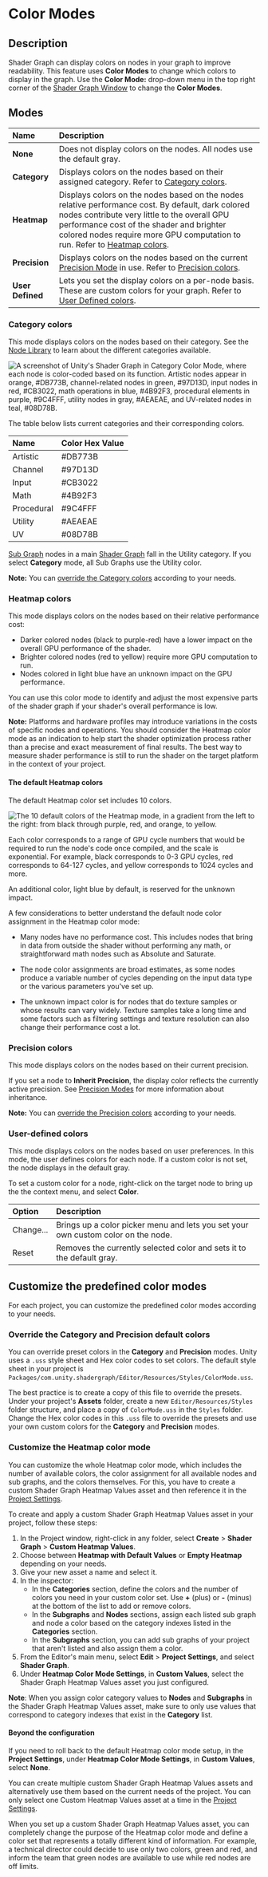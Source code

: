 # Color Modes

## Description

Shader Graph can display colors on nodes in your graph to improve readability. This feature uses **Color Modes** to change which colors to display in the graph. Use the **Color Mode:** drop-down menu in the top right corner of the [Shader Graph Window](Shader-Graph-Window.md) to change the **Color Modes**.

## Modes

| Name         | Description |
|:-------------|:------------|
| **None**         | Does not display colors on the nodes. All nodes use the default gray. |
| **Category**     | Displays colors on the nodes based on their assigned category. Refer to [Category colors](#category-colors). |
| **Heatmap**      | Displays colors on the nodes based on the nodes relative performance cost. By default, dark colored nodes contribute very little to the overall GPU performance cost of the shader and brighter colored nodes require more GPU computation to run. Refer to [Heatmap colors](#heatmap-colors). |
| **Precision**    | Displays colors on the nodes based on the current [Precision Mode](Precision-Modes.md) in use. Refer to [Precision colors](#precision-colors). |
| **User Defined** | Lets you set the display colors on a per-node basis. These are custom colors for your graph. Refer to [User Defined colors](#user-defined-colors). |

### Category colors

This mode displays colors on the nodes based on their category. See the [Node Library](Node-Library.md) to learn about the different categories available.

![A screenshot of Unity's Shader Graph in Category Color Mode, where each node is color-coded based on its function. Artistic nodes appear in orange, #DB773B, channel-related nodes in green, #97D13D, input nodes in red, #CB3022, math operations in blue, #4B92F3, procedural elements in purple, #9C4FFF, utility nodes in gray, #AEAEAE, and UV-related nodes in teal, #08D78B.](images/Color-Mode-Category.png)

The table below lists current categories and their corresponding colors.

| Name       | Color Hex Value |
|:-----------|:----------------|
| Artistic   | #DB773B         |
| Channel    | #97D13D         |
| Input      | #CB3022         |
| Math       | #4B92F3         |
| Procedural | #9C4FFF         |
| Utility    | #AEAEAE         |
| UV         | #08D78B         |

[Sub Graph](Sub-Graph.md) nodes in a main [Shader Graph](index.md) fall in the Utility category. If you select **Category** mode, all Sub Graphs use the Utility color.

**Note:** You can [override the Category colors](#override-category-and-precision-default-colors) according to your needs.

### Heatmap colors

This mode displays colors on the nodes based on their relative performance cost:
* Darker colored nodes (black to purple-red) have a lower impact on the overall GPU performance of the shader.
* Brighter colored nodes (red to yellow) require more GPU computation to run.
* Nodes colored in light blue have an unknown impact on the GPU performance.

You can use this color mode to identify and adjust the most expensive parts of the shader graph if your shader's overall performance is low.

**Note:** Platforms and hardware profiles may introduce variations in the costs of specific nodes and operations. You should consider the Heatmap color mode as an indication to help start the shader optimization process rather than a precise and exact measurement of final results. The best way to measure shader performance is still to run the shader on the target platform in the context of your project.

#### The default Heatmap colors

The default Heatmap color set includes 10 colors.

![The 10 default colors of the Heatmap mode, in a gradient from the left to the right: from black through purple, red, and orange, to yellow.](images/HeatMapGradient.png)

Each color corresponds to a range of GPU cycle numbers that would be required to run the node's code once compiled, and the scale is exponential. For example, black corresponds to 0-3 GPU cycles, red corresponds to 64-127 cycles, and yellow corresponds to 1024 cycles and more.

An additional color, light blue by default, is reserved for the unknown impact.

A few considerations to better understand the default node color assignment in the Heatmap color mode:

* Many nodes have no performance cost. This includes nodes that bring in data from outside the shader without performing any math, or straightforward math nodes such as Absolute and Saturate.

* The node color assignments are broad estimates, as some nodes produce a variable number of cycles depending on the input data type or the various parameters you've set up.

* The unknown impact color is for nodes that do texture samples or whose results can vary widely. Texture samples take a long time and some factors such as filtering settings and texture resolution can also change their performance cost a lot.


### Precision colors

This mode displays colors on the nodes based on their current precision.

If you set a node to **Inherit Precision**, the display color reflects the currently active precision. See [Precision Modes](Precision-Modes.md) for more information about inheritance.

**Note:** You can [override the Precision colors](#override-category-and-precision-default-colors) according to your needs.

### User-defined colors

This mode displays colors on the nodes based on user preferences. In this mode, the user defines colors for each node. If a custom color is not set, the node displays in the default gray.

To set a custom color for a node, right-click on the target node to bring up the the context menu, and select **Color**.

| Option    | Description |
|:-------   |:------------|
| Change... |Brings up a color picker menu and lets you set your own custom color on the node. |
| Reset     | Removes the currently selected color and sets it to the default gray. |


## Customize the predefined color modes

For each project, you can customize the predefined color modes according to your needs.

### Override the Category and Precision default colors

You can override preset colors in the **Category** and **Precision** modes. Unity uses a `.uss` style sheet and Hex color codes to set colors. The default style sheet in your project is  `Packages/com.unity.shadergraph/Editor/Resources/Styles/ColorMode.uss`.

The best practice is to create a copy of this file to override the presets. Under your project's **Assets** folder, create a new `Editor/Resources/Styles` folder structure, and place a copy of `ColorMode.uss` in the `Styles` folder. Change the Hex color codes in this `.uss` file to override the presets and use your own custom colors for the **Category** and **Precision** modes.

### Customize the Heatmap color mode

You can customize the whole Heatmap color mode, which includes the number of available colors, the color assignment for all available nodes and sub graphs, and the colors themselves. For this, you have to create a custom Shader Graph Heatmap Values asset and then reference it in the [Project Settings](Shader-Graph-Project-Settings.md#heatmap-color-mode-settings).

To create and apply a custom Shader Graph Heatmap Values asset in your project, follow these steps:

1. In the Project window, right-click in any folder, select **Create** > **Shader Graph** > **Custom Heatmap Values**.
1. Choose between **Heatmap with Default Values** or **Empty Heatmap** depending on your needs.
1. Give your new asset a name and select it.
1. In the inspector:
   * In the **Categories** section, define the colors and the number of colors you need in your custom color set. Use **+** (plus) or **-** (minus) at the bottom of the list to add or remove colors.
   * In the **Subgraphs** and **Nodes** sections, assign each listed sub graph and node a color based on the category indexes listed in the **Categories** section.
   * In the **Subgraphs** section, you can add sub graphs of your project that aren't listed and also assign them a color.
1. From the Editor's main menu, select **Edit** > **Project Settings**, and select **Shader Graph**.
1. Under **Heatmap Color Mode Settings**, in **Custom Values**, select the Shader Graph Heatmap Values asset you just configured.

**Note**: When you assign color category values to **Nodes** and **Subgraphs** in the Shader Graph Heatmap Values asset, make sure to only use values that correspond to category indexes that exist in the **Category** list.

#### Beyond the configuration

If you need to roll back to the default Heatmap color mode setup, in the **Project Settings**, under **Heatmap Color Mode Settings**, in **Custom Values**, select **None**.

You can create multiple custom Shader Graph Heatmap Values assets and alternatively use them based on the current needs of the project. You can only select one Custom Heatmap Values asset at a time in the [Project Settings](Shader-Graph-Project-Settings.md#heatmap-color-mode-settings).

When you set up a custom Shader Graph Heatmap Values asset, you can completely change the purpose of the Heatmap color mode and define a color set that represents a totally different kind of information. For example, a technical director could decide to use only two colors, green and red, and inform the team that green nodes are available to use while red nodes are off limits.
